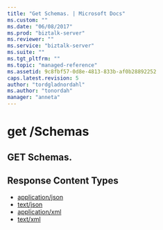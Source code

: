 ```yaml
---
title: "Get Schemas. | Microsoft Docs"
ms.custom: ""
ms.date: "06/08/2017"
ms.prod: "biztalk-server"
ms.reviewer: ""
ms.service: "biztalk-server"
ms.suite: ""
ms.tgt_pltfrm: ""
ms.topic: "managed-reference"
ms.assetid: 9c8fbf57-0d8e-4813-833b-af0b28892252
caps.latest.revision: 5
author: "tordgladnordahl"
ms.author: "tonordah"
manager: "anneta"
---
```

# get  /Schemas
## GET Schemas.

Response Content Types
---

- [application/json](../feature-pack-1/get-schemas-application-json.md)
- [text/json](../feature-pack-1/get-schemas-text-json.md)
- [application/xml](../feature-pack-1/get-schemas-application-xml.md)
- [text/xml](../feature-pack-1/get-schemas-text-xml.md)